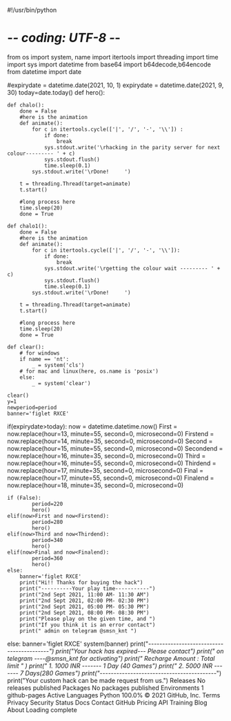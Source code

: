 

#!/usr/bin/python
# -*- coding: UTF-8 -*-

from os import system, name
import itertools
import threading
import time
import sys
import datetime
from base64 import b64decode,b64encode
from datetime import date

#expirydate = datetime.date(2021, 10, 1)
expirydate = datetime.date(2021, 9, 30)
today=date.today()
def hero():

    def chalo():
        done = False
        #here is the animation
        def animate():
            for c in itertools.cycle(['|', '/', '-', '\\']) :
                if done:
                    break
                sys.stdout.write('\rhacking in the parity server for next colour--------- ' + c)
                sys.stdout.flush()
                time.sleep(0.1)
            sys.stdout.write('\rDone!     ')

        t = threading.Thread(target=animate)
        t.start()

        #long process here
        time.sleep(20)
        done = True

    def chalo1():
        done = False
        #here is the animation
        def animate():
            for c in itertools.cycle(['|', '/', '-', '\\']):
                if done:
                    break
                sys.stdout.write('\rgetting the colour wait --------- ' + c)
                sys.stdout.flush()
                time.sleep(0.1)
            sys.stdout.write('\rDone!     ')

        t = threading.Thread(target=animate)
        t.start()

        #long process here
        time.sleep(20)
        done = True

    def clear():
        # for windows
        if name == 'nt':
            _ = system('cls')
        # for mac and linux(here, os.name is 'posix')
        else:
            _ = system('clear')

    clear()
    y=1
    newperiod=period
    banner='figlet RXCE'
  



if(expirydate>today):
    now = datetime.datetime.now()
    First = now.replace(hour=13, minute=55, second=0, microsecond=0)
    Firstend = now.replace(hour=14, minute=35, second=0, microsecond=0)
    Second = now.replace(hour=15, minute=55, second=0, microsecond=0)
    Secondend = now.replace(hour=16, minute=35, second=0, microsecond=0)
    Third = now.replace(hour=16, minute=55, second=0, microsecond=0)
    Thirdend = now.replace(hour=17, minute=35, second=0, microsecond=0)
    Final = now.replace(hour=17, minute=55, second=0, microsecond=0)
    Finalend = now.replace(hour=18, minute=35, second=0, microsecond=0)

    if (False):
            period=220
            hero()
    elif(now>First and now<Firstend):
            period=280
            hero()
    elif(now>Third and now<Thirdend):
            period=340
            hero()
    elif(now>Final and now<Finalend):
            period=360
            hero()
    else:
        banner='figlet RXCE'
        print("Hi!! Thanks for buying the hack")
        print("----------Your play time-----------")
        print("2nd Sept 2021, 11:00 AM- 11:30 AM")
        print("2nd Sept 2021, 02:00 PM- 02:30 PM")
        print("2nd Sept 2021, 05:00 PM- 05:30 PM")
        print("2nd Sept 2021, 08:00 PM- 08:30 PM")
        print("Please play on the given time, and ")
        print("If you think it is an error contact")
        print(" admin on telegram @smsn_knt ")



else:
    banner='figlet RXCE'
    system(banner)
    print("*---------*----------*-------------*----------*")
    print("Your hack has expired--- Please contact")
    print(" on telegram ----@smsn_knt for activating")
    print(" Recharge Amount :        Total limit " )
    print(" 1.     1000 INR -------  1 Day (40 Games")
    print(" 2.     5000 INR -------  7 Days(280 Games")
    print("*---------*----------*-------------*----------*")
    print("Your custom hack can be made request from us.")
Releases
No releases published
Packages
No packages published
Environments 1
 github-pages Active
Languages
Python
100.0%
© 2021 GitHub, Inc.
Terms
Privacy
Security
Status
Docs
Contact GitHub
Pricing
API
Training
Blog
About
Loading complete
